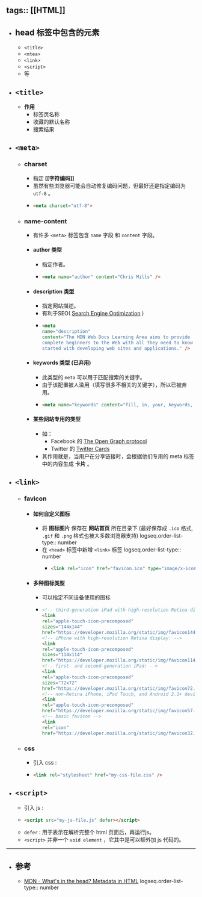 tags:: [[HTML]]
---

- ## head 标签中包含的元素
	- `<title>`
	- `<mtea>`
	- `<link>`
	- `<script>`
	- 等
- ## `<title>`
	- **作用**
		- 标签页名称
		- 收藏的默认名称
		- 搜索结果
- ## `<meta>`
	- ### charset
		- 指定 **[[字符编码]]**
		- 虽然有些浏览器可能会自动修复编码问题，但最好还是指定编码为 `utf-8` 。
		- ```html
		  <meta charset="utf-8">
		  ```
	- ### name-content
		- 有许多 `<meta>` 标签包含 `name` 字段 和 `content` 字段。
		- #### author 类型
			- 指定作者。
			- ```html
			  <meta name="author" content="Chris Mills" />
			  ```
		- #### description 类型
			- 指定网站描述。
			- 有利于SEO( [Search Engine Optimization](https://developer.mozilla.org/en-US/docs/Glossary/SEO) )
			- ```html
			  <meta
			  name="description"
			  content="The MDN Web Docs Learning Area aims to provide
			  complete beginners to the Web with all they need to know to get
			  started with developing web sites and applications." />
			  ```
		- #### keywords 类型 (已弃用)
			- 此类型的 `meta` 可以用于匹配搜索的关键字。
			- 由于该配置被人滥用（填写很多不相关的关键字），所以已被弃用。
			- ```html
			  <meta name="keywords" content="fill, in, your, keywords, here">
			  ```
		- #### 某些网站专用的类型
			- 如：
				- Facebook 的  [The Open Graph protocol](https://ogp.me/)
				- Twitter 的 [Twitter Cards](https://developer.twitter.com/en/docs/twitter-for-websites/cards/overview/abouts-cards)
			- 其作用就是，当用户在分享链接时，会根据他们专用的 meta 标签中的内容生成 **卡片** 。
- ## `<link>`
	- ### favicon
		- #### 如何自定义图标
			- 将 **图标图片** 保存在 **网站首页** 所在目录下 (最好保存成 `.ico` 格式, `.gif` 和 `.png` 格式也被大多数浏览器支持)
			  logseq.order-list-type:: number
			- 在 `<head>` 标签中新增 `<link>` 标签
			  logseq.order-list-type:: number
				- ```html
				  <link rel="icon" href="favicon.ico" type="image/x-icon" />
				  ```
		- #### 多种图标类型
			- 可以指定不同设备使用的图标
			- ```html
			  <!-- third-generation iPad with high-resolution Retina display: -->
			  <link
			  rel="apple-touch-icon-precomposed"
			  sizes="144x144"
			  href="https://developer.mozilla.org/static/img/favicon144.png" />
			  <!-- iPhone with high-resolution Retina display: -->
			  <link
			  rel="apple-touch-icon-precomposed"
			  sizes="114x114"
			  href="https://developer.mozilla.org/static/img/favicon114.png" />
			  <!-- first- and second-generation iPad: -->
			  <link
			  rel="apple-touch-icon-precomposed"
			  sizes="72x72"
			  href="https://developer.mozilla.org/static/img/favicon72.png" />
			  <!-- non-Retina iPhone, iPod Touch, and Android 2.1+ devices: -->
			  <link
			  rel="apple-touch-icon-precomposed"
			  href="https://developer.mozilla.org/static/img/favicon57.png" />
			  <!-- basic favicon -->
			  <link
			  rel="icon"
			  href="https://developer.mozilla.org/static/img/favicon32.png" />
			  ```
	- ### css
		- 引入 css :
		- ```html
		  <link rel="stylesheet" href="my-css-file.css" />
		  ```
- ## `<script>`
	- 引入 js :
	- ```html
	  <script src="my-js-file.js" defer></script>
	  ```
	- `defer` : 用于表示在解析完整个 html 页面后，再运行js。
	- `<script>` 并非一个 `void element` ，它其中是可以额外加 js 代码的。
- ---
- ## 参考
	- [MDN - What's in the head? Metadata in HTML](https://developer.mozilla.org/en-US/docs/Learn/HTML/Introduction_to_HTML/The_head_metadata_in_HTML)
	  logseq.order-list-type:: number